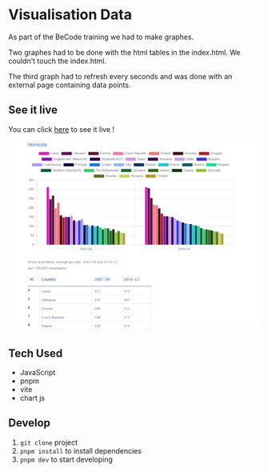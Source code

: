 # Visualisation Data

As part of the BeCode training we had to make graphes.

Two graphes had to be done with the html tables in the index.html. We couldn't touch the index.html.

The third graph had to refresh every seconds and was done with an external page containing data points.

## See it live

You can click [here](https://louisevst.github.io/visualisation-data/) to see it live !

![screenshot](https://github.com/louisevst/visualisation-data/blob/main/public/screenshot.png?raw=true)

## Tech Used

- JavaScript
- pnpm
- vite
- chart js

## Develop

1. `git clone` project
2. `pnpm install` to install dependencies
3. `pnpm dev` to start developing
